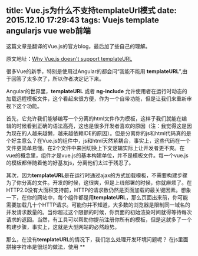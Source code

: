 title: Vue.js为什么不支持templateUrl模式
date: 2015.12.10 17:29:43
tags: Vuejs template angularjs vue web前端
---

这篇文章是翻译的Vue.js的官方blog，最后加了些自己的理解。

原文地址：[Why Vue.js doesn't support templateURL](http://vuejs.org/2015/10/28/why-no-template-url/)

很多Vue的新手，特别是使用过Angular的都会问“我能不能用 **templateURL**”,由于回答了太多次了，所以作者决定记下来。

Angular的世界里，**templateURL** 或者 **ng-include** 允许使用者在运行时动态的加载远程模板文件，这个看起来很方便，作为一个自带功能，但是让我们来重新审视下这个功能。

首先，它允许我们能够编写一个分离的html文件作为模板，这样子我们就能在编辑的时候看到正确的语法高亮，这也是很多开发者喜欢的原因（注：我觉得这是因为现在的人越来越懒，越来越依赖IDE的原因）。但是分离你的js和html代码真的是个好主意么？在Vue.js的组件中，js和html天然紧耦合，事实上，这些代码在一个文件更简单易懂。在2个文件中来回切换上下文逻辑实际上让开发者更不爽。在vue的概念里，组件才是vue.js的基本构建单位，并不是模板文件。每一个vue.js的模板都伴随着他的好基友js，分离他们太过于残忍了。

其次，因为**templateURL**是在运行时通过ajax的方式加载模板，不需要构建步骤为了你分离的文件。开发的时候，这很爽，但是上线部署的时候，你就麻烦了。在HTTP2.0没有大面积支持前，HTTP的请求数仍然是页面加载的最关键因素。想象一下，在你的网站中，每个组件都是用**templateURL**，那么页面出来前，你可能需要加载几十个HTTP请求。可能你并不知道，大多数的浏览器是限制同一域名的并发请求数量的。当你超过这个限额的时候，你页面的初始渲染时间就得等待每次请求的返回。当然，有工具可以帮助你提前注册你所有的模板，但是这就多了一个构建步骤，事实上，这就是大型网站的必然趋势。

那么，在没有**templateURL**的情况下，我们怎么处理开发环境问题呢？
在js里面拼接字符串是很烂的做法，使用 **<script type="x/template">**这种伪模板也不咋样。那么，现在是时候提升技能，使用像[Webpack](http://webpack.github.io/)或者[Browserify](http://browserify.org/)这种流行的模块构建器了。如果以前没有使用过，可能有点望而却步，但是相信我，这会有一个质的飞跃。对于大型网站和系统来说，适当的模块化很必要。更重要的是，你可以编写[Vue组件在一个文件中](http://vuejs.org/guide/application.html#Single_File_Components)，再加上语法高亮，自定义的预处理器，热加载，ES6，内置css，自动前置。可以让开发者提高10倍效率。

最后，Vue还能懒加载你的组件，加上使用wabpack非常容易，尽管这是为了解决一个问---构建页面文件过于庞大，初始化比较慢，所以你最好还是分割开来比较好。

抛弃template，拥抱组件世界吧！！

以上是原文的翻译，并非完全直译，有很多自己的语言，大概意思相同，原谅我的文采不行。

个人觉得，Vue的组件思想跟React相似，把很多东西放在了js（这里是.vue文件）中，这种做法是把很多紧耦合的东西集中在一起管理，把原来分割开的css,html，js合成在一起，这个很像很多年的做法，所以很同意玉伯说的，看起来前端是在原地打转了一圈，开发模式回到了从前的样子，但是已经螺旋上升了哦，一切都在升级。

通过最近的使用来看，这种component的方式很方便，天然帮你做了解耦的分离，当然你需要转化自己的思维模式，不能在用jquery的操作DOM方式，同时和Angular也有很多区别，Vue并非一个框架，而是更像一个类库，这样很灵活，当然也会有人使用非常hack的方式来编写代码，可能会很蛋疼，这就需要自己注意了，对于团队而言，可以很好的积累各种组件，同时功能切分，合作起来更加容易，就看团队对Vue的理解程度了。

欢迎大家交流相关技术， 如果对Vue感兴趣，可以加QQ群： 364912432
